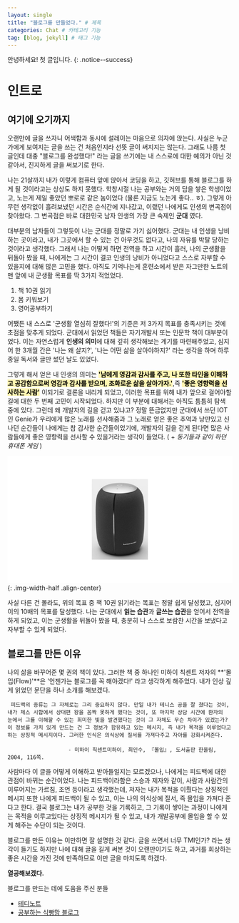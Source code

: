 ```yaml
---
layout: single
title: "블로그를 만들었다." # 제목
categories: Chat # 카테고리 기능
tag: [blog, jekyll] # 태그 기능
---
```


안녕하세요! 첫 글입니다.
{: .notice--success} 

# 인트로

## 여기에 오기까지
오랜만에 글을 쓰자니 어색함과 동시에 설레이는 마음으로 의자에 앉는다. 사실은 누군가에게 보여지는 글을 쓰는 건 처음인지라 선뜻 글이 써지지는 않는다. 그래도 나름 첫 글인데 대충 "블로그를 완성했다!" 라는 글을 쓰기에는 내 스스로에 대한 예의가 아닌 것 같아서, 진지하게 글을 써보기로 한다.

나는 21살까지 내가 이렇게 컴퓨터 앞에 앉아서 코딩을 하고, 깃허브를 통해 블로그를 하게 될 것이라고는 상상도 하지 못했다. 학창시절 나는 공부와는 거의 담을 쌓은 학생이었고, 노는게 제일 좋았던 뽀로로 같은 놈이었다 (물론 지금도 노는게 좋다.. ㅎ). 그렇게 아무런 생각없이 흘려보냈던 시간은 순식간에 지나갔고, 이랬던 나에게도 인생의 변곡점이 찾아왔다. 그 변곡점은 바로 대한민국 남자 인생의 가장 큰 숙제인 **군대** 였다.

대부분의 남자들이 그렇듯이 나는 군대를 정말로 가기 싫어했다. 군대는 내 인생을 낭비하는 곳이라고, 내가 그곳에서 할 수 있는 건 아무것도 없다고, 나의 자유를 박탈 당하는 것이라고 생각했다. 그래서 나는 어떻게 하면 전역을 하고 시간이 흘러, 나의 군생활을 뒤돌아 봤을 때, 나에게는 그 시간이 결코 인생의 낭비가 아니었다고 스스로 자부할 수 있을지에 대해 많은 고민을 했다. 아직도 기억나는게 훈련소에서 받은 자그만한 노트의 맨 앞에 내 군생활 목표를 딱 3가지 적었었다.

1. 책 10권 읽기
2. 몸 키워보기
3. 영어공부하기

어쨌든 내 스스로 '군생활 열심히 잘했다!'의 기준은 저 3가지 목표를 충족시키는 것에 초점을 맞추게 되었다. 군대에서 읽었던 책들은 자기개발서 또는 인문학 책이 대부분이었다. 이는 자연스럽게 **인생의 의미**에 대해 깊히 생각해보는 계기를 마련해주었고, 심지어 한 3개월 간은 '나는 왜 살지?', '나는 어떤 삶을 살아야하지?' 라는 생각을 하며 하루종일 독서와 글만 썼던 날도 있었다.

그렇게 해서 얻은 내 인생의 의미는 <span style="background-color:#fff5b1; color: black"  >**'남에게 영감과 감사를 주고, 나 또한 타인을 이해하고 공감함으로써 영감과 감사를 받으며, 조화로운 삶을 살아가자.'**</span>,즉 <span style="background-color:#fff5b1; color: black">**'좋은 영향력을 선사하는 사람'**</span> 이되기로 결론을 내리게 되었고, 이러한 목표를 위해 내가 앞으로 걸어야할 길에 대한 두 번째 고민이 시작되었다. 하지만 이 부분에 대해서는 아직도 틈틈히 탐색 중에 있다. 그런데 왜 개발자의 길을 걷고 있냐고? 정말 뜬금없지만 군대에서 쓰던 IOT인 Genie가 우리에게 많은 노래를 선사해줌과 그 노래로 얻은 좋은 추억과 낭만있고 신나던 순간들이 나에게는 참 감사한 순간들이었기에, 개발자의 길을 걷게 된다면 많은 사람들에게 좋은 영향력을 선사할 수 있을거라는 생각이 들었다. ( + *동기들과 같이 하던 휴대폰 게임* )

![gigaGenie](/assets/images/gigaGenie.jpg){: .img-width-half .align-center}  

사실 다른 건 몰라도, 위의 목표 중 책 10권 읽기라는 목표는 정말 쉽게 달성했고, 심지어 이의 10배의 목표를 달성했다. 나는 군대에서 **읽는 습관**과 **글쓰는 습관**을 얻어서 전역을 하게 되었고, 이는 군생활을 뒤돌아 봤을 때, 충분히 나 스스로 보람찬 시간을 보냈다고 자부할 수 있게 되었다.

## 블로그를 만든 이유

 나의 삶을 바꾸어준 몇 권의 책이 있다. 그러한 책 중 하나인 미하이 칙센트 저자의 **'몰입(Flow)'**은 '언젠가는 블로그를 꼭 해야겠다!' 라고 생각하게 해주었다. 내가 인상 깊게 읽었던 문단을 하나 소개를 해보겠다.
```
 피드백의 종류는 그 자체로는 그리 중요하지 않다. 만일 내가 테니스 공을 잘 쳤다는 것이,
내가 체스 시합에서 상대편 왕을 꼼짝 못하게 했다는 것이, 또 마지막 상담 시간에 환자의 
눈에서 그를 이해할 수 있는 희미한 빛을 발견했다는 것이 그 자체도 무슨 차이가 있겠는가?
이 정보를 가치 있게 만드는 건 그 정보가 함유하고 있는 메시지, 즉 내가 목적을 이루었다고 
하는 상징적 메시지이다. 그러한 인식은 의식상에 질서를 가져다주고 자아를 강화시켜준다.

                   - 미하이 칙센트미하이, 최인수, 『몰입』, 도서출판 한울림, 2004, 116쪽.
```

사람마다 이 글을 어떻게 이해하고 받아들일지는 모르겠으나, 나에게는 피드백에 대한 관점이 바뀌는 순간이었다. 나는 피드백이라함은 스승과 제자와 같이, 사람과 사람간의 이루어지는 가르침, 조언 등이라고 생각했는데, 저자는 내가 목적을 이뤘다는 상징적인 메시지 또한 나에게 피드백이 될 수 있고, 이는 나의 의식상에 질서, 즉 몰입을 가져다 준다고 한다. 결국 블로그는 내가 공부한 것을 기록하고, 그 기록이 쌓이는 과정이 나에게는 목적을 이루고있다는 상징적 메시지가 될 수 있고, 내가 개발공부에 몰입을 할 수 있게 해주는 수단이 되는 것이다.

블로그를 만든 이유는 이만하면 잘 설명한 것 같다. 글을 쓰면서 너무 TMI인가? 라는 생각이 들기도 하지만 나에 대해 글을 길게 써본 것이 오랜만이기도 하고, 과거를 회상하는 좋은 시간을 가진 것에 만족하므로 이만 글을 마치도록 하겠다.

**열공해보겠다.**

<div class="notice">  
블로그를 만드는 데에 도움을 주신 분들
        <ul> 
           <li><a href="https://www.youtube.com/@teddynote">테디노트</a></li>
           <li><a href="https://ansohxxn.github.io/index.html">공부하는 식빵맘 블로그</a></li>
        </ul> 
</div>


